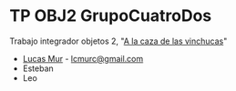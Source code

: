 # TP OBJ2 GrupoCuatroDos

Trabajo integrador objetos 2, "[A la caza de las vinchucas](https://sites.google.com/site/poo2tpi/home/TP-Integrador.pdf)"

* [Lucas Mur](https://github.com/LM-Randomize) - lcmurc@gmail.com
* Esteban
* Leo
